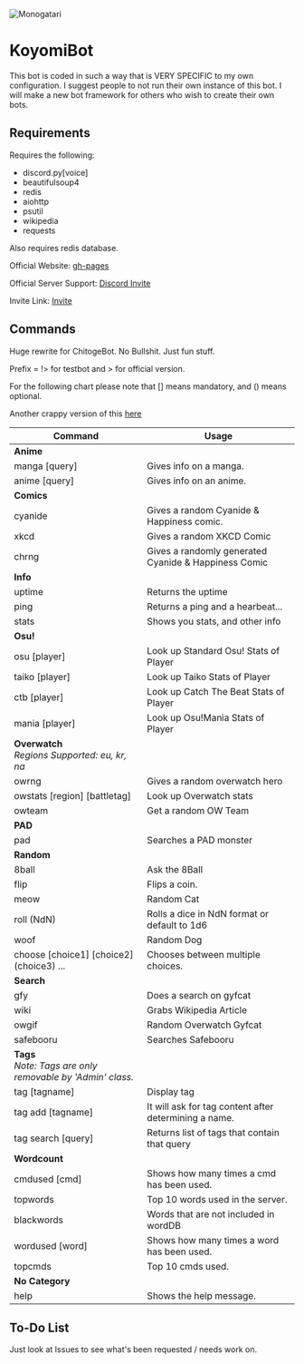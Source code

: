 ![Monogatari](https://xninjakittyx.github.io/KoyomiBot/bg.png)

# KoyomiBot

This bot is coded in such a way that is VERY SPECIFIC to my own configuration. I suggest people to not run their own instance of this bot. I will make a new bot framework for others who wish to create their own bots.

## Requirements

Requires the following:

* discord.py[voice]
* beautifulsoup4
* redis
* aiohttp
* psutil
* wikipedia
* requests

Also requires redis database.

Official Website: [gh-pages](https://xNinjaKittyx.github.io/KoyomiBot)

Official Server Support: [Discord Invite](https://discord.gg/Fzz344U)

Invite Link: [Invite](https://discordapp.com/api/oauth2/authorize?client_id=310366123759632385&scope=bot&permissions=0)

## Commands

Huge rewrite for ChitogeBot. No Bullshit. Just fun stuff.

Prefix = !> for testbot and > for official version.

For the following chart please note that [] means mandatory, and () means optional.

Another crappy version of this [here](https://xninjakittyx.github.io/KoyomiBot/commands.html)

Command | Usage
------------ | -------------
**Anime** |
manga [query] | Gives info on a manga.
anime [query] | Gives info on an anime.
**Comics** |
cyanide | Gives a random Cyanide & Happiness comic.
xkcd | Gives a random XKCD Comic
chrng | Gives a randomly generated Cyanide & Happiness Comic
**Info** |
uptime | Returns the uptime
ping | Returns a ping and a hearbeat...
stats | Shows you stats, and other info    
**Osu!** |
osu [player] | Look up Standard Osu! Stats of Player
taiko [player] | Look up Taiko Stats of Player
ctb [player] | Look up Catch The Beat Stats of Player
mania [player] | Look up Osu!Mania Stats of Player
**Overwatch**<div>*Regions Supported: eu, kr, na*</div> |
owrng | Gives a random overwatch hero
owstats [region] [battletag] | Look up Overwatch stats
owteam | Get a random OW Team
**PAD** |
pad | Searches a PAD monster
**Random** |
8ball | Ask the 8Ball
flip | Flips a coin.
meow | Random Cat
roll (NdN) | Rolls a dice in NdN format or default to 1d6
woof | Random Dog
choose [choice1] [choice2] (choice3) ... | Chooses between multiple choices.
**Search** |
gfy | Does a search on gyfcat
wiki | Grabs Wikipedia Article
owgif | Random Overwatch Gyfcat
safebooru | Searches Safebooru
**Tags**<div>*Note: Tags are only removable by 'Admin' class.*</div> |
tag [tagname] | Display tag
tag add [tagname] | It will ask for tag content after determining a name.
tag search [query] | Returns list of tags that contain that query
**Wordcount** |
cmdused [cmd] | Shows how many times a cmd has been used.
topwords | Top 10 words used in the server.
blackwords | Words that are not included in wordDB
wordused [word] | Shows how many times a word has been used.
topcmds | Top 10 cmds used.
**​No Category** |
help | Shows the help message.

## To-Do List

Just look at Issues to see what's been requested / needs work on.
